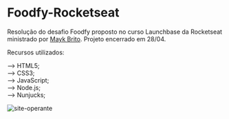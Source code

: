 # Foodfy-Rocketseat

Resolução do desafio Foodfy proposto no curso Launchbase da Rocketseat ministrado por <a href="https://github.com/maykbrito">Mayk Brito</a>. Projeto encerrado em 28/04.

Recursos utilizados:

–> HTML5; <br>
–> CSS3; <br>
–> JavaScript; <br>
–> Node.js; <br>
–> Nunjucks; <br>

![site-operante](https://github.com/GuihLeme/Foodfy-Rocketseat/blob/master/Linkedin-Foodfy.gif)
